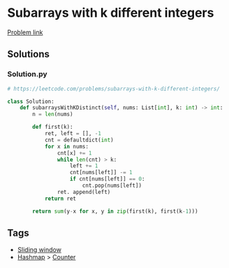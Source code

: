 # Subarrays with k different integers

[Problem link](https://leetcode.com/problems/subarrays-with-k-different-integers/)

## Solutions


### Solution.py
```py
# https://leetcode.com/problems/subarrays-with-k-different-integers/

class Solution:
    def subarraysWithKDistinct(self, nums: List[int], k: int) -> int:
        n = len(nums)

        def first(k):
            ret, left = [], -1
            cnt = defaultdict(int)
            for x in nums:
                cnt[x] += 1
                while len(cnt) > k:
                    left += 1
                    cnt[nums[left]] -= 1
                    if cnt[nums[left]] == 0:
                        cnt.pop(nums[left])
                ret. append(left)
            return ret

        return sum(y-x for x, y in zip(first(k), first(k-1)))
```
## Tags

* [Sliding window](/Collections/sliding-window.md#sliding-window)
* [Hashmap](/Collections/hashmap.md#hashmap) > [Counter](/Collections/hashmap.md#counter)
